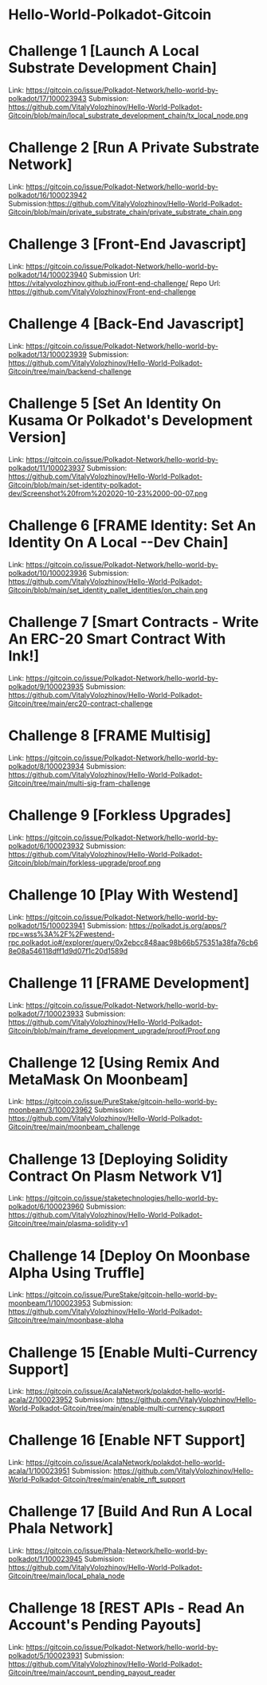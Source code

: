 # Hello-World-Polkadot-Gitcoin

# Challenge 1 [Launch A Local Substrate Development Chain]
Link: https://gitcoin.co/issue/Polkadot-Network/hello-world-by-polkadot/17/100023943
Submission: https://github.com/VitalyVolozhinov/Hello-World-Polkadot-Gitcoin/blob/main/local_substrate_development_chain/tx_local_node.png

# Challenge 2 [Run A Private Substrate Network]
Link: https://gitcoin.co/issue/Polkadot-Network/hello-world-by-polkadot/16/100023942
Submission:https://github.com/VitalyVolozhinov/Hello-World-Polkadot-Gitcoin/blob/main/private_substrate_chain/private_substrate_chain.png

# Challenge 3 [Front-End Javascript]
Link: https://gitcoin.co/issue/Polkadot-Network/hello-world-by-polkadot/14/100023940
Submission Url: https://vitalyvolozhinov.github.io/Front-end-challenge/
Repo Url: https://github.com/VitalyVolozhinov/Front-end-challenge

# Challenge 4 [Back-End Javascript]
Link: https://gitcoin.co/issue/Polkadot-Network/hello-world-by-polkadot/13/100023939
Submission: https://github.com/VitalyVolozhinov/Hello-World-Polkadot-Gitcoin/tree/main/backend-challenge

# Challenge 5 [Set An Identity On Kusama Or Polkadot's Development Version]
Link: https://gitcoin.co/issue/Polkadot-Network/hello-world-by-polkadot/11/100023937
Submission: https://github.com/VitalyVolozhinov/Hello-World-Polkadot-Gitcoin/blob/main/set-identity-polkadot-dev/Screenshot%20from%202020-10-23%2000-00-07.png

# Challenge 6 [FRAME Identity: Set An Identity On A Local --Dev Chain]
Link: https://gitcoin.co/issue/Polkadot-Network/hello-world-by-polkadot/10/100023936
Submission: https://github.com/VitalyVolozhinov/Hello-World-Polkadot-Gitcoin/blob/main/set_identity_pallet_identities/on_chain.png

# Challenge 7 [Smart Contracts - Write An ERC-20 Smart Contract With Ink!]
Link: https://gitcoin.co/issue/Polkadot-Network/hello-world-by-polkadot/9/100023935
Submission: https://github.com/VitalyVolozhinov/Hello-World-Polkadot-Gitcoin/tree/main/erc20-contract-challenge

# Challenge 8 [FRAME Multisig]
Link: https://gitcoin.co/issue/Polkadot-Network/hello-world-by-polkadot/8/100023934
Submission: https://github.com/VitalyVolozhinov/Hello-World-Polkadot-Gitcoin/tree/main/multi-sig-fram-challenge

# Challenge 9 [Forkless Upgrades]
Link: https://gitcoin.co/issue/Polkadot-Network/hello-world-by-polkadot/6/100023932
Submission: https://github.com/VitalyVolozhinov/Hello-World-Polkadot-Gitcoin/blob/main/forkless-upgrade/proof.png

# Challenge 10 [Play With Westend]
Link: https://gitcoin.co/issue/Polkadot-Network/hello-world-by-polkadot/15/100023941
Submission: https://polkadot.js.org/apps/?rpc=wss%3A%2F%2Fwestend-rpc.polkadot.io#/explorer/query/0x2ebcc848aac98b66b575351a38fa76cb68e08a546118dff1d9d07f1c20d1589d

# Challenge 11 [FRAME Development]
Link: https://gitcoin.co/issue/Polkadot-Network/hello-world-by-polkadot/7/100023933
Submission: https://github.com/VitalyVolozhinov/Hello-World-Polkadot-Gitcoin/blob/main/frame_development_upgrade/proof/Proof.png

# Challenge 12 [Using Remix And MetaMask On Moonbeam]
Link: https://gitcoin.co/issue/PureStake/gitcoin-hello-world-by-moonbeam/3/100023962
Submission: https://github.com/VitalyVolozhinov/Hello-World-Polkadot-Gitcoin/tree/main/moonbeam_challenge

# Challenge 13 [Deploying Solidity Contract On Plasm Network V1]
Link: https://gitcoin.co/issue/staketechnologies/hello-world-by-polkadot/6/100023960
Submission: https://github.com/VitalyVolozhinov/Hello-World-Polkadot-Gitcoin/tree/main/plasma-solidity-v1

# Challenge 14 [Deploy On Moonbase Alpha Using Truffle]
Link: https://gitcoin.co/issue/PureStake/gitcoin-hello-world-by-moonbeam/1/100023953
Submission: https://github.com/VitalyVolozhinov/Hello-World-Polkadot-Gitcoin/tree/main/moonbase-alpha

# Challenge 15 [Enable Multi-Currency Support]
Link: https://gitcoin.co/issue/AcalaNetwork/polakdot-hello-world-acala/2/100023952
Submission: https://github.com/VitalyVolozhinov/Hello-World-Polkadot-Gitcoin/tree/main/enable-multi-currency-support

# Challenge 16 [Enable NFT Support]
Link: https://gitcoin.co/issue/AcalaNetwork/polakdot-hello-world-acala/1/100023951
Submission: https://github.com/VitalyVolozhinov/Hello-World-Polkadot-Gitcoin/tree/main/enable_nft_support

# Challenge 17 [Build And Run A Local Phala Network]
Link: https://gitcoin.co/issue/Phala-Network/hello-world-by-polkadot/1/100023945
Submission: https://github.com/VitalyVolozhinov/Hello-World-Polkadot-Gitcoin/tree/main/local_phala_node

# Challenge 18 [REST APIs - Read An Account's Pending Payouts]
Link: https://gitcoin.co/issue/Polkadot-Network/hello-world-by-polkadot/5/100023931
Submission: https://github.com/VitalyVolozhinov/Hello-World-Polkadot-Gitcoin/tree/main/account_pending_payout_reader